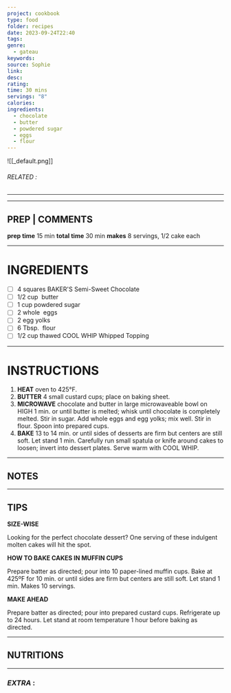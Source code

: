 ```yaml
---
project: cookbook
type: food
folder: recipes
date: 2023-09-24T22:40
tags: 
genre:
  - gateau
keywords: 
source: Sophie
link: 
desc: 
rating: 
time: 30 mins
servings: "8"
calories: 
ingredients:
  - chocolate
  - butter
  - powdered sugar
  - eggs
  - flour
---
```


![[_default.png]]
###### *RELATED* : 
---


---
## PREP | COMMENTS

**prep time** 15 min
**total time** 30 min
**makes** 8 servings, 1/2 cake each

---
# INGREDIENTS

- [ ] 4 squares BAKER'S Semi-Sweet Chocolate
- [ ] 1/2 cup  butter
- [ ] 1 cup powdered sugar
- [ ] 2 whole  eggs
- [ ] 2 egg yolks
- [ ] 6 Tbsp.  flour
- [ ] 1/2 cup thawed COOL WHIP Whipped Topping

---
# INSTRUCTIONS

1. **HEAT** oven to 425°F.
2. **BUTTER** 4 small custard cups; place on baking sheet.
3. **MICROWAVE** chocolate and butter in large microwaveable bowl on HIGH 1 min. or until butter is melted; whisk until chocolate is completely melted. Stir in sugar. Add whole eggs and egg yolks; mix well. Stir in flour. Spoon into prepared cups.
4. **BAKE** 13 to 14 min. or until sides of desserts are firm but centers are still soft. Let stand 1 min. Carefully run small spatula or knife around cakes to loosen; invert into dessert plates. Serve warm with COOL WHIP.

---
## NOTES



---
## TIPS

**SIZE-WISE**

Looking for the perfect chocolate dessert? One serving of these indulgent molten cakes will hit the spot.

**HOW TO BAKE CAKES IN MUFFIN CUPS**

Prepare batter as directed; pour into 10 paper-lined muffin cups. Bake at 425ºF for 10 min. or until sides are firm but centers are still soft. Let stand 1 min. Makes 10 servings.

**MAKE AHEAD**

Prepare batter as directed; pour into prepared custard cups. Refrigerate up to 24 hours. Let stand at room temperature 1 hour before baking as directed.

---
## NUTRITIONS



---
### *EXTRA* :



